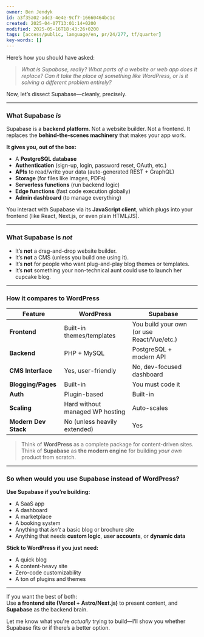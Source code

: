 ```yaml
---
owner: Ben Jendyk
id: a3f35a02-adc3-4e4e-9cf7-16660464bc1c
created: 2025-04-07T13:01:14+0200
modified: 2025-05-16T18:43:26+0200
tags: [access/public, language/en, pr/24/277, tf/quarter]
key-words: []
---
```


Here’s how you should have asked:

> *What *is* Supabase, really? What parts of a website or web app does it replace? Can it take the place of something like WordPress, or is it solving a different problem entirely?*

Now, let’s dissect Supabase—cleanly, precisely.

---

### **What Supabase *is***  
Supabase is a **backend platform**. Not a website builder. Not a frontend. It replaces the **behind-the-scenes machinery** that makes your app work.

**It gives you, out of the box:**

- A **PostgreSQL database**
- **Authentication** (sign-up, login, password reset, OAuth, etc.)
- **APIs** to read/write your data (auto-generated REST + GraphQL)
- **Storage** (for files like images, PDFs)
- **Serverless functions** (run backend logic)
- **Edge functions** (fast code execution globally)
- **Admin dashboard** (to manage everything)

You interact with Supabase via its **JavaScript client**, which plugs into your frontend (like React, Next.js, or even plain HTML/JS).

---

### **What Supabase is *not***  
- It’s **not** a drag-and-drop website builder.  
- It’s **not** a CMS (unless you build one using it).  
- It’s **not** for people who want plug-and-play blog themes or templates.  
- It’s **not** something your non-technical aunt could use to launch her cupcake blog.

---

### **How it compares to WordPress**

| Feature | WordPress | Supabase |
|--------|-----------|----------|
| **Frontend** | Built-in themes/templates | You build your own (or use React/Vue/etc.) |
| **Backend** | PHP + MySQL | PostgreSQL + modern API |
| **CMS Interface** | Yes, user-friendly | No, dev-focused dashboard |
| **Blogging/Pages** | Built-in | You must code it |
| **Auth** | Plugin-based | Built-in |
| **Scaling** | Hard without managed WP hosting | Auto-scales |
| **Modern Dev Stack** | No (unless heavily extended) | Yes |

> Think of **WordPress** as a complete package for content-driven sites.  
> Think of **Supabase** as **the modern engine** for building *your own* product from scratch.

---

### **So when would you use Supabase instead of WordPress?**

**Use Supabase if you’re building:**

- A SaaS app  
- A dashboard  
- A marketplace  
- A booking system  
- Anything that *isn’t* a basic blog or brochure site  
- Anything that needs **custom logic**, **user accounts**, or **dynamic data**

**Stick to WordPress if you just need:**

- A quick blog  
- A content-heavy site  
- Zero-code customizability  
- A ton of plugins and themes

---

If you want the best of both:  
Use **a frontend site (Vercel + Astro/Next.js)** to present content, and **Supabase** as the backend brain.

Let me know what you're *actually* trying to build—I’ll show you whether Supabase fits or if there’s a better option.